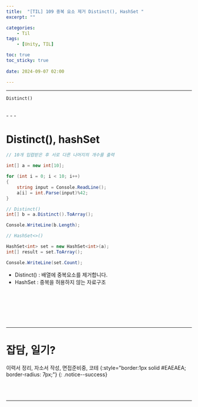 ```yaml
---
title:  "[TIL] 109 중복 요소 제거 Distinct(), HashSet "
excerpt: ""

categories:
    - Til
tags:
    - [Unity, TIL]

toc: true
toc_sticky: true
 
date: 2024-09-07 02:00

---
```

- - -

`Distinct()`

<br>
- - - 

# Distinct(), hashSet


<div class="notice--primary" markdown="1"> 

```c# 
// 10개 입렵받은 후 서로 다른 나머지의 개수를 출력

int[] a = new int[10];

for (int i = 0; i < 10; i++)
{
    string input = Console.ReadLine();
    a[i] = int.Parse(input)%42;
}

// Distinct()
int[] b = a.Distinct().ToArray();

Console.WriteLine(b.Length);

// HashSet<>()

HashSet<int> set = new HashSet<int>(a);
int[] result = set.ToArray();

Console.WriteLine(set.Count);

```

- Distinct() : 배열에 중복요소를 제거합니다.  
- HashSet : 중복을 허용하지 않는 자료구조 
</div>


<br><br><br><br><br>
- - - 


# 잡담, 일기?
이력서 정리, 자소서 작성, 면접준비중, 코테
{:style="border:1px solid #EAEAEA; border-radius: 7px;"}
{: .notice--success}  

<br><br>
- - -
